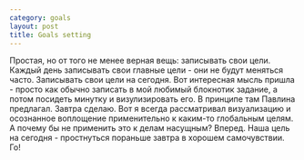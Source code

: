 ```yaml
--- 
category: goals
layout: post
title: Goals setting
---
```

Простая, но от того не менее верная вещь: записывать свои цели. Каждый день записывать свои главные цели - они не будут меняться часто. Записывать свои цели на сегодня. Вот интересная мысль пришла - просто как обычно записать в мой любимый блокнотик задание, а потом посидеть минутку и визулизировать его. В принципе там Павлина предлагал. Завтра сделаю. Вот я всегда рассматривал визуализацию и осознанное воплощение применительно к каким-то глобальным целям. А почему бы не применить это к делам насущным? Вперед. Наша цель на сегодня - простнуться пораньше завтра в хорошем самочувствии. Го!
